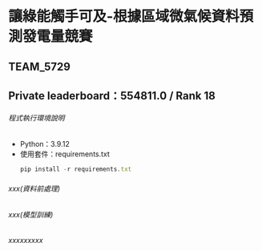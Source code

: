 # 讓綠能觸手可及-根據區域微氣候資料預測發電量競賽
## TEAM_5729
## Private leaderboard：554811.0 / Rank 18

###### 程式執行環境說明
* Python：3.9.12
* 使用套件：requirements.txt
    ```js
    pip install -r requirements.txt
    ```
###### xxx(資料前處理)




###### xxx(模型訓練)

###### xxxxxxxxx
